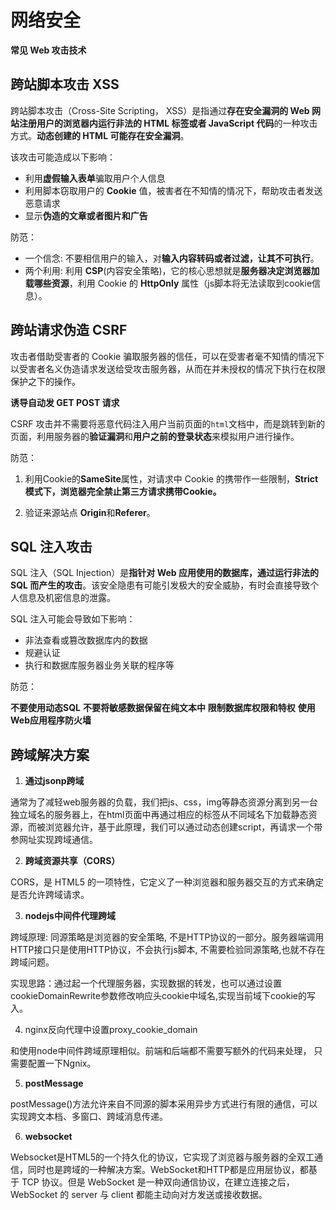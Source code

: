 # 网络安全

**常见 Web 攻击技术**

## 跨站脚本攻击 XSS

跨站脚本攻击（Cross-Site Scripting， XSS）是指通过**存在安全漏洞的 Web 网站注册用户的浏览器内运行非法的 HTML 标签或者 JavaScript 代码**的一种攻击方式。**动态创建的 HTML 可能存在安全漏洞**。

该攻击可能造成以下影响：

- 利用**虚假输入表单**骗取用户个人信息
- 利用脚本窃取用户的 **Cookie** 值，被害者在不知情的情况下，帮助攻击者发送恶意请求
- 显示**伪造的文章或者图片和广告**

防范：

- 一个信念: 不要相信用户的输入，对**输入内容转码或者过滤，让其不可执行**。
- 两个利用: 利用 **CSP**(内容安全策略)，它的核心思想就是**服务器决定浏览器加载哪些资源**，利用 Cookie 的 **HttpOnly** 属性（js脚本将无法读取到cookie信息）。

## 跨站请求伪造 CSRF

攻击者借助受害者的 Cookie 骗取服务器的信任，可以在受害者毫不知情的情况下以受害者名义伪造请求发送给受攻击服务器，从而在并未授权的情况下执行在权限保护之下的操作。

**诱导自动发 GET POST 请求**

CSRF 攻击并不需要将恶意代码注入用户当前页面的`html`文档中，而是跳转到新的页面，利用服务器的**验证漏洞**和**用户之前的登录状态**来模拟用户进行操作。

防范：

1. 利用Cookie的**SameSite**属性，对请求中 Cookie 的携带作一些限制，**Strict模式下，浏览器完全禁止第三方请求携带Cookie。**

2. 验证来源站点 **Origin**和**Referer**。

## SQL 注入攻击

SQL 注入（SQL Injection）是**指针对 Web 应用使用的数据库，通过运行非法的 SQL 而产生的攻击**。该安全隐患有可能引发极大的安全威胁，有时会直接导致个人信息及机密信息的泄露。

SQL 注入可能会导致如下影响：

- 非法查看或篡改数据库内的数据
- 规避认证
- 执行和数据库服务器业务关联的程序等

防范：

**不要使用动态SQL**  **不要将敏感数据保留在纯文本中**   **限制数据库权限和特权**   **使用Web应用程序防火墙**

## 跨域解决方案

1. **通过jsonp跨域**

通常为了减轻web服务器的负载，我们把js、css，img等静态资源分离到另一台独立域名的服务器上，在html页面中再通过相应的标签从不同域名下加载静态资源，而被浏览器允许，基于此原理，我们可以通过动态创建script，再请求一个带参网址实现跨域通信。

2. **跨域资源共享（CORS）**

CORS，是 HTML5 的一项特性，它定义了一种浏览器和服务器交互的方式来确定是否允许跨域请求。

3. **nodejs中间件代理跨域**

跨域原理: 同源策略是浏览器的安全策略, 不是HTTP协议的一部分。服务器端调用HTTP接口只是使用HTTP协议，不会执行js脚本, 不需要检验同源策略,也就不存在跨域问题。

实现思路：通过起一个代理服务器，实现数据的转发，也可以通过设置cookieDomainRewrite参数修改响应头cookie中域名,实现当前域下cookie的写入。

4. nginx反向代理中设置proxy_cookie_domain

和使用node中间件跨域原理相似。前端和后端都不需要写额外的代码来处理， 只需要配置一下Ngnix。

5. **postMessage**

postMessage()方法允许来自不同源的脚本采用异步方式进行有限的通信，可以实现跨文本档、多窗口、跨域消息传递。

6. **websocket**

Websocket是HTML5的一个持久化的协议，它实现了浏览器与服务器的全双工通信，同时也是跨域的一种解决方案。WebSocket和HTTP都是应用层协议，都基于 TCP 协议。但是 WebSocket 是一种双向通信协议，在建立连接之后，WebSocket 的 server 与 client 都能主动向对方发送或接收数据。